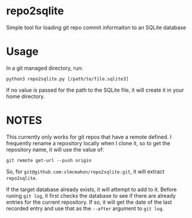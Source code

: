 repo2sqlite
==
Simple tool for loading git repo commit informaiton to an SQLite database

Usage
==

In a git managed directory, run:

```python3 repo2sqlite.py [/path/to/file.sqlite3]```

If no value is passed for the path to the SQLite file, it will create it in your home directory.

NOTES
==

This currently only works for git repos that have a remote defined.  I frequently rename a repository locally when I clone it, so to get the repository name, it will use the value of:

```git remote get-url --push origin``` 

So, for ```git@github.com:slmcmahon/repo2sqlite.git```, it will extract ```repo2sqlite```.

If the target database already exists, it will attempt to add to it.  Before runing ```git log```, it first checks the database to see if there are already entries for the current repository.  If so, it will get the date of the last recorded entry and use that as the ```--after``` argument to ```git log```.